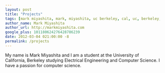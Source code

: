 ```yaml
---
layout: post
title: "Projects"
tags: [mark miyashita, mark, miyashita, uc berkeley, cal, uc, berkeley, university of california, berkeley, computer science, cs, eecs, electrical engineering]
author_name: Mark Miyashita
author_url: http://markmiyashita.com
google_plus: 101180624276428786239
date: 2012-03-04 021:00:00 -8
permalink: /projects
---
```


My name is Mark Miyashita and I am a student at the University of California, Berkeley studying Electrical Engineering and Computer Science. I have a passion for computer science.